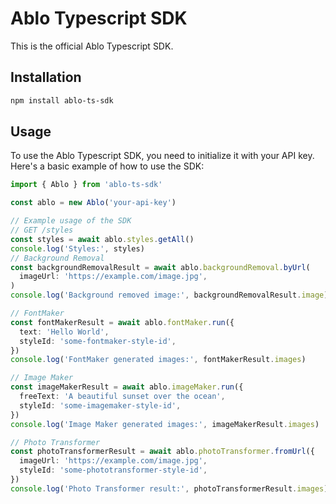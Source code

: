 # Ablo Typescript SDK

This is the official Ablo Typescript SDK.

## Installation

```bash
npm install ablo-ts-sdk
```

## Usage

To use the Ablo Typescript SDK, you need to initialize it with your API key. Here's a basic example of how to use the SDK:

```typescript
import { Ablo } from 'ablo-ts-sdk'

const ablo = new Ablo('your-api-key')

// Example usage of the SDK
// GET /styles
const styles = await ablo.styles.getAll()
console.log('Styles:', styles)
// Background Removal
const backgroundRemovalResult = await ablo.backgroundRemoval.byUrl(
  imageUrl: 'https://example.com/image.jpg',
)
console.log('Background removed image:', backgroundRemovalResult.image)

// FontMaker
const fontMakerResult = await ablo.fontMaker.run({
  text: 'Hello World',
  styleId: 'some-fontmaker-style-id',
})
console.log('FontMaker generated images:', fontMakerResult.images)

// Image Maker
const imageMakerResult = await ablo.imageMaker.run({
  freeText: 'A beautiful sunset over the ocean',
  styleId: 'some-imagemaker-style-id',
})
console.log('Image Maker generated images:', imageMakerResult.images)

// Photo Transformer
const photoTransformerResult = await ablo.photoTransformer.fromUrl({
  imageUrl: 'https://example.com/image.jpg',
  styleId: 'some-phototransformer-style-id',
})
console.log('Photo Transformer result:', photoTransformerResult.images)

```
